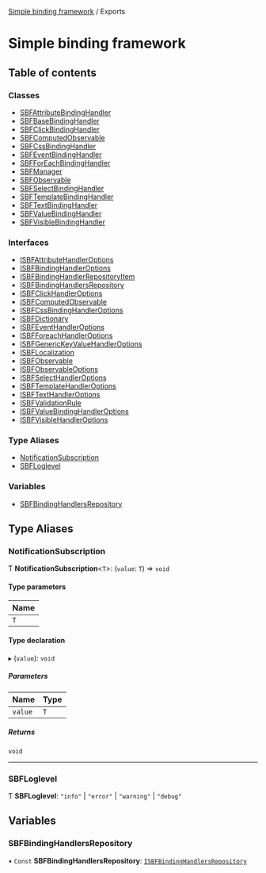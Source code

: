 [Simple binding framework](README.md) / Exports

# Simple binding framework

## Table of contents

### Classes

- [SBFAttributeBindingHandler](classes/SBFAttributeBindingHandler.md)
- [SBFBaseBindingHandler](classes/SBFBaseBindingHandler.md)
- [SBFClickBindingHandler](classes/SBFClickBindingHandler.md)
- [SBFComputedObservable](classes/SBFComputedObservable.md)
- [SBFCssBindingHandler](classes/SBFCssBindingHandler.md)
- [SBFEventBindingHandler](classes/SBFEventBindingHandler.md)
- [SBFForEachBindingHandler](classes/SBFForEachBindingHandler.md)
- [SBFManager](classes/SBFManager.md)
- [SBFObservable](classes/SBFObservable.md)
- [SBFSelectBindingHandler](classes/SBFSelectBindingHandler.md)
- [SBFTemplateBindingHandler](classes/SBFTemplateBindingHandler.md)
- [SBFTextBindingHandler](classes/SBFTextBindingHandler.md)
- [SBFValueBindingHandler](classes/SBFValueBindingHandler.md)
- [SBFVisibleBindingHandler](classes/SBFVisibleBindingHandler.md)

### Interfaces

- [ISBFAttributeHandlerOptions](interfaces/ISBFAttributeHandlerOptions.md)
- [ISBFBindingHandlerOptions](interfaces/ISBFBindingHandlerOptions.md)
- [ISBFBindingHandlerRepositoryItem](interfaces/ISBFBindingHandlerRepositoryItem.md)
- [ISBFBindingHandlersRepository](interfaces/ISBFBindingHandlersRepository.md)
- [ISBFClickHandlerOptions](interfaces/ISBFClickHandlerOptions.md)
- [ISBFComputedObservable](interfaces/ISBFComputedObservable.md)
- [ISBFCssBindingHandlerOptions](interfaces/ISBFCssBindingHandlerOptions.md)
- [ISBFDictionary](interfaces/ISBFDictionary.md)
- [ISBFEventHandlerOptions](interfaces/ISBFEventHandlerOptions.md)
- [ISBFForeachHandlerOptions](interfaces/ISBFForeachHandlerOptions.md)
- [ISBFGenericKeyValueHandlerOptions](interfaces/ISBFGenericKeyValueHandlerOptions.md)
- [ISBFLocalization](interfaces/ISBFLocalization.md)
- [ISBFObservable](interfaces/ISBFObservable.md)
- [ISBFObservableOptions](interfaces/ISBFObservableOptions.md)
- [ISBFSelectHandlerOptions](interfaces/ISBFSelectHandlerOptions.md)
- [ISBFTemplateHandlerOptions](interfaces/ISBFTemplateHandlerOptions.md)
- [ISBFTextHandlerOptions](interfaces/ISBFTextHandlerOptions.md)
- [ISBFValidationRule](interfaces/ISBFValidationRule.md)
- [ISBFValueBindingHandlerOptions](interfaces/ISBFValueBindingHandlerOptions.md)
- [ISBFVisibleHandlerOptions](interfaces/ISBFVisibleHandlerOptions.md)

### Type Aliases

- [NotificationSubscription](modules.md#notificationsubscription)
- [SBFLoglevel](modules.md#sbfloglevel)

### Variables

- [SBFBindingHandlersRepository](modules.md#sbfbindinghandlersrepository)

## Type Aliases

### NotificationSubscription

Ƭ **NotificationSubscription**<`T`\>: (`value`: `T`) => `void`

#### Type parameters

| Name |
| :------ |
| `T` |

#### Type declaration

▸ (`value`): `void`

##### Parameters

| Name | Type |
| :------ | :------ |
| `value` | `T` |

##### Returns

`void`

___

### SBFLoglevel

Ƭ **SBFLoglevel**: ``"info"`` \| ``"error"`` \| ``"warning"`` \| ``"debug"``

## Variables

### SBFBindingHandlersRepository

• `Const` **SBFBindingHandlersRepository**: [`ISBFBindingHandlersRepository`](interfaces/ISBFBindingHandlersRepository.md)
